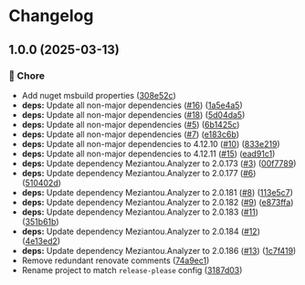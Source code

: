 # Changelog

## 1.0.0 (2025-03-13)


### 🏡 Chore

* Add nuget msbuild properties ([308e52c](https://github.com/Kiruyuto/Mirakl-API-csharp-client/commit/308e52cefd7157b5a3705f599ff87bc736bc6ef8))
* **deps:** Update all non-major dependencies ([#16](https://github.com/Kiruyuto/Mirakl-API-csharp-client/issues/16)) ([1a5e4a5](https://github.com/Kiruyuto/Mirakl-API-csharp-client/commit/1a5e4a573a17de7097f8930e6171c82282fa12ed))
* **deps:** Update all non-major dependencies ([#18](https://github.com/Kiruyuto/Mirakl-API-csharp-client/issues/18)) ([5d04da5](https://github.com/Kiruyuto/Mirakl-API-csharp-client/commit/5d04da5ce86694a4f9cab0333a4bc160c5293e44))
* **deps:** Update all non-major dependencies ([#5](https://github.com/Kiruyuto/Mirakl-API-csharp-client/issues/5)) ([6b1425c](https://github.com/Kiruyuto/Mirakl-API-csharp-client/commit/6b1425c4595f96fd1413f088de4c2c2b8586d0b8))
* **deps:** Update all non-major dependencies ([#7](https://github.com/Kiruyuto/Mirakl-API-csharp-client/issues/7)) ([e183c6b](https://github.com/Kiruyuto/Mirakl-API-csharp-client/commit/e183c6b07028ea21d5f8eab18413cee9d397af05))
* **deps:** Update all non-major dependencies to 4.12.10 ([#10](https://github.com/Kiruyuto/Mirakl-API-csharp-client/issues/10)) ([833e219](https://github.com/Kiruyuto/Mirakl-API-csharp-client/commit/833e21997e9d354d8d5a670c01e9d24cebb75a35))
* **deps:** Update all non-major dependencies to 4.12.11 ([#15](https://github.com/Kiruyuto/Mirakl-API-csharp-client/issues/15)) ([ead91c1](https://github.com/Kiruyuto/Mirakl-API-csharp-client/commit/ead91c19118d6ac9b9a9d93a823ff0471aae7033))
* **deps:** Update dependency Meziantou.Analyzer to 2.0.173 ([#3](https://github.com/Kiruyuto/Mirakl-API-csharp-client/issues/3)) ([00f7789](https://github.com/Kiruyuto/Mirakl-API-csharp-client/commit/00f7789884038afef5066cf6b9f747ff7092b7fc))
* **deps:** Update dependency Meziantou.Analyzer to 2.0.177 ([#6](https://github.com/Kiruyuto/Mirakl-API-csharp-client/issues/6)) ([510402d](https://github.com/Kiruyuto/Mirakl-API-csharp-client/commit/510402d0b547c8c791f7f6d22b0fceef878dbc1c))
* **deps:** Update dependency Meziantou.Analyzer to 2.0.181 ([#8](https://github.com/Kiruyuto/Mirakl-API-csharp-client/issues/8)) ([113e5c7](https://github.com/Kiruyuto/Mirakl-API-csharp-client/commit/113e5c70777e19ae90f79a6e41dd1e10fb45d30b))
* **deps:** Update dependency Meziantou.Analyzer to 2.0.182 ([#9](https://github.com/Kiruyuto/Mirakl-API-csharp-client/issues/9)) ([e873ffa](https://github.com/Kiruyuto/Mirakl-API-csharp-client/commit/e873ffa12e42ef464d05fd56c64cff99f174ff6d))
* **deps:** Update dependency Meziantou.Analyzer to 2.0.183 ([#11](https://github.com/Kiruyuto/Mirakl-API-csharp-client/issues/11)) ([351b61b](https://github.com/Kiruyuto/Mirakl-API-csharp-client/commit/351b61bb1cf426de73d56cb672c65952755bd10c))
* **deps:** Update dependency Meziantou.Analyzer to 2.0.184 ([#12](https://github.com/Kiruyuto/Mirakl-API-csharp-client/issues/12)) ([4e13ed2](https://github.com/Kiruyuto/Mirakl-API-csharp-client/commit/4e13ed2907a000afb29a96b48dc515c49ed68f1c))
* **deps:** Update dependency Meziantou.Analyzer to 2.0.186 ([#13](https://github.com/Kiruyuto/Mirakl-API-csharp-client/issues/13)) ([1c7f419](https://github.com/Kiruyuto/Mirakl-API-csharp-client/commit/1c7f419928099b2ae3697b290c98041ccc84623a))
* Remove redundant renovate comments ([74a9ec1](https://github.com/Kiruyuto/Mirakl-API-csharp-client/commit/74a9ec1488aec71d9c173ac993e6506d61c537a0))
* Rename project to match `release-please` config ([3187d03](https://github.com/Kiruyuto/Mirakl-API-csharp-client/commit/3187d0302150c64cfb00d17b5759e80869b15a83))
